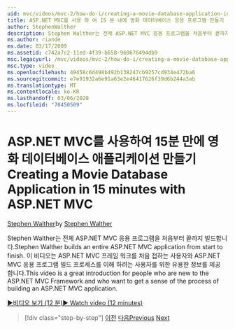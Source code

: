 ```yaml
---
uid: mvc/videos/mvc-2/how-do-i/creating-a-movie-database-application-in-15-minutes-with-aspnet-mvc
title: ASP.NET MVC를 사용 하 여 15 분 내에 영화 데이터베이스 응용 프로그램 만들기 | Microsoft Docs
author: StephenWalther
description: Stephen Walther는 전체 ASP.NET MVC 응용 프로그램을 처음부터 끝까지 빌드합니다. 이 비디오는 ASP.NET MVC F를 처음 접하는 사용자를 위한 유용한 정보를 소개 합니다.
ms.author: riande
ms.date: 03/17/2009
ms.assetid: c742a7c2-11ed-4f39-b658-960676494db9
msc.legacyurl: /mvc/videos/mvc-2/how-do-i/creating-a-movie-database-application-in-15-minutes-with-aspnet-mvc
msc.type: video
ms.openlocfilehash: 49458c6d498b492b138247cb9257cd934e472ba6
ms.sourcegitcommit: e7e91932a6e91a63e2e46417626f39d6b244a3ab
ms.translationtype: MT
ms.contentlocale: ko-KR
ms.lasthandoff: 03/06/2020
ms.locfileid: "78450509"
---
```

# <a name="creating-a-movie-database-application-in-15-minutes-with-aspnet-mvc"></a><span data-ttu-id="0f7e3-104">ASP.NET MVC를 사용하여 15분 만에 영화 데이터베이스 애플리케이션 만들기</span><span class="sxs-lookup"><span data-stu-id="0f7e3-104">Creating a Movie Database Application in 15 minutes with ASP.NET MVC</span></span>

<span data-ttu-id="0f7e3-105">[Stephen Walther](https://github.com/StephenWalther)</span><span class="sxs-lookup"><span data-stu-id="0f7e3-105">by [Stephen Walther](https://github.com/StephenWalther)</span></span>

<span data-ttu-id="0f7e3-106">Stephen Walther는 전체 ASP.NET MVC 응용 프로그램을 처음부터 끝까지 빌드합니다.</span><span class="sxs-lookup"><span data-stu-id="0f7e3-106">Stephen Walther builds an entire ASP.NET MVC application from start to finish.</span></span> <span data-ttu-id="0f7e3-107">이 비디오는 ASP.NET MVC 프레임 워크를 처음 접하는 사용자와 ASP.NET MVC 응용 프로그램 빌드 프로세스를 이해 하려는 사용자를 위한 유용한 정보를 제공 합니다.</span><span class="sxs-lookup"><span data-stu-id="0f7e3-107">This video is a great introduction for people who are new to the ASP.NET MVC Framework and who want to get a sense of the process of building an ASP.NET MVC application.</span></span>

[<span data-ttu-id="0f7e3-108">&#9654;비디오 보기 (12 분)</span><span class="sxs-lookup"><span data-stu-id="0f7e3-108">&#9654; Watch video (12 minutes)</span></span>](https://channel9.msdn.com/Blogs/ASP-NET-Site-Videos/creating-a-movie-database-application-in-15-minutes-with-aspnet-mvc)

> [!div class="step-by-step"]
> <span data-ttu-id="0f7e3-109">[이전](creating-a-tasklist-application-with-aspnet-mvc.md)
> [다음](understanding-models-views-and-controllers.md)</span><span class="sxs-lookup"><span data-stu-id="0f7e3-109">[Previous](creating-a-tasklist-application-with-aspnet-mvc.md)
[Next](understanding-models-views-and-controllers.md)</span></span>

